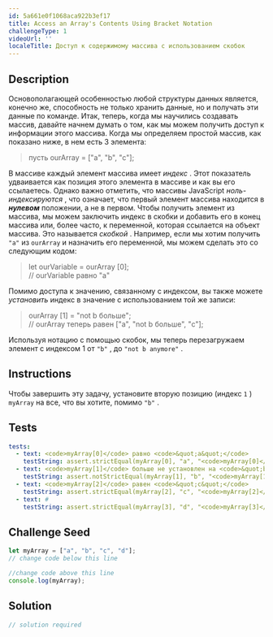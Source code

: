 ```yaml
---
id: 5a661e0f1068aca922b3ef17
title: Access an Array's Contents Using Bracket Notation
challengeType: 1
videoUrl: ''
localeTitle: Доступ к содержимому массива с использованием скобок
---
```


## Description
<section id="description"> Основополагающей особенностью любой структуры данных является, конечно же, способность не только хранить данные, но и получать эти данные по команде. Итак, теперь, когда мы научились создавать массив, давайте начнем думать о том, как мы можем получить доступ к информации этого массива. Когда мы определяем простой массив, как показано ниже, в нем есть 3 элемента: <blockquote> пусть ourArray = [&quot;a&quot;, &quot;b&quot;, &quot;c&quot;]; </blockquote> В массиве каждый элемент массива имеет <dfn>индекс</dfn> . Этот показатель удваивается как позиция этого элемента в массиве и как вы его ссылаетесь. Однако важно отметить, что массивы JavaScript <dfn>ноль-индексируются</dfn> , что означает, что первый элемент массива находится в <em><strong>нулевом</strong></em> положении, а не в первом. Чтобы получить элемент из массива, мы можем заключить индекс в скобки и добавить его в конец массива или, более часто, к переменной, которая ссылается на объект массива. Это называется <dfn>скобкой</dfn> . Например, если мы хотим получить <code>&quot;a&quot;</code> из <code>ourArray</code> и назначить его переменной, мы можем сделать это со следующим кодом: <blockquote> let ourVariable = ourArray [0]; <br> // ourVariable равно &quot;a&quot; </blockquote> Помимо доступа к значению, связанному с индексом, вы также можете <em>установить</em> индекс в значение с использованием той же записи: <blockquote> ourArray [1] = &quot;not b больше&quot;; <br> // ourArray теперь равен [&quot;a&quot;, &quot;not b больше&quot;, &quot;c&quot;]; </blockquote> Используя нотацию с помощью скобок, мы теперь перезагружаем элемент с индексом 1 от <code>&quot;b&quot;</code> , до <code>&quot;not b anymore&quot;</code> . </section>

## Instructions
<section id="instructions"> Чтобы завершить эту задачу, установите вторую позицию (индекс <code>1</code> ) <code>myArray</code> на все, что вы хотите, помимо <code>&quot;b&quot;</code> . </section>

## Tests
<section id='tests'>

```yml
tests:
  - text: <code>myArray[0]</code> равно <code>&quot;a&quot;</code>
    testString: assert.strictEqual(myArray[0], "a", "<code>myArray[0]</code> is equal to <code>"a"</code>");
  - text: <code>myArray[1]</code> больше не установлен на <code>&quot;b&quot;</code>
    testString: assert.notStrictEqual(myArray[1], "b", "<code>myArray[1]</code> is no longer set to <code>"b"</code>");
  - text: <code>myArray[2]</code> равен <code>&quot;c&quot;</code>
    testString: assert.strictEqual(myArray[2], "c", "<code>myArray[2]</code> is equal to <code>"c"</code>");
  - text: #
    testString: assert.strictEqual(myArray[3], "d", "<code>myArray[3]</code> is equal to <code>"d"</code>");

```

</section>

## Challenge Seed
<section id='challengeSeed'>

<div id='js-seed'>

```js
let myArray = ["a", "b", "c", "d"];
// change code below this line

//change code above this line
console.log(myArray);

```

</div>



</section>

## Solution
<section id='solution'>

```js
// solution required
```
</section>
